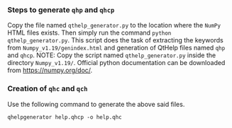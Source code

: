 ### Steps to generate `qhp` and `qhcp`
Copy the file named `qthelp_generator.py` to the location where the `NumPy` HTML files exists. Then simply run the command `python qthelp_generator.py`. This script does the task of extracting the keywords from `Numpy_v1.19/genindex.html` and generation of QtHelp files named `qhp` and `qhcp`.
NOTE: Copy the script named `qthelp_generator.py` inside the directory `Numpy_v1.19/`. Official python documentation can be downloaded from https://numpy.org/doc/.

### Creation of `qhc` and `qch`
Use the following command to generate the above said files.

    qhelpgenerator help.qhcp -o help.qhc
